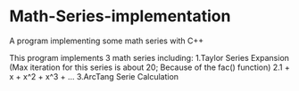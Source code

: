 # Math-Series-implementation
A program implementing some math series with C++

This program implements 3 math series including: 
  1.Taylor Series Expansion (Max iteration for this series is about 20; Because of the fac() function)
  2.1 + x + x^2 + x^3 + ...
  3.ArcTang Serie Calculation

